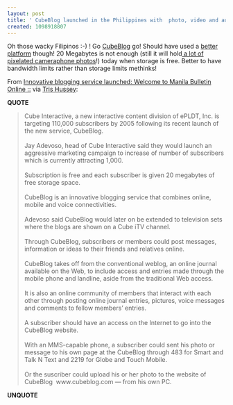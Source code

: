 ```yaml
---
layout: post
title: ' CubeBlog launched in the Philippines with  photo, video and audio "connectivities"'
created: 1098918807
---
```

<p>
Oh those wacky Filipinos :-) ! Go <a href="http://www.cubeblog.com/">CubeBlog</a> go! Should have used a <a href="http://www.bryght.com/">better</a> <a href="http://www.drupal.org/">platform</a> though! 20 Megabytes is not enough (still it will hold<a href="http://www.flickr.com/photos/roland/tags/flickrlive"> a lot of pixelated cameraphone photos</a>!) today when storage is free. Better to have bandwidth limits rather than storage limits methinks!
</p><p>
From <a href="http://www.mb.com.ph/INFO2004102220990.html">Innovative blogging service launched: Welcome to Manila Bulletin Online ::</a> via <a href="http://blog.larixconsulting.com/blog/_archives/2004/10/21/164524.html">Tris Hussey</a>: 
</p><p>
<strong>QUOTE</strong>
</p><blockquote>
Cube Interactive, a new interactive content division of ePLDT, Inc. is targeting 110,000 subscribers by 2005 following its recent launch of the new service, CubeBlog.
<br />
<br />Jay Adevoso, head of Cube Interactive said they would launch an aggressive marketing campaign to increase of number of subscribers which is currently attracting 1,000.
<br />
<br />Subscription is free and each subscriber is given 20 megabytes of free storage space.
<br />
<br />CubeBlog is an innovative blogging service that combines online, mobile and voice connectivities.
<br />
<br />Adevoso said CubeBlog would later on be extended to television sets where the blogs are shown on a Cube iTV channel.
<br />
<br />Through CubeBlog, subscribers or members could post messages, information or ideas to their friends and relatives online.
<br />
<br />CubeBlog takes off from the conventional weblog, an online journal available on the Web, to include access and entries made through the mobile phone and landline, aside from the traditional Web access.
<br />
<br />It is also an online community of members that interact with each other through posting online journal entries, pictures, voice messages and comments to fellow members&#8217; entries.
<br />
<br />A subscriber should have an access on the Internet to go into the CubeBlog website.
<br />
<br />With an MMS-capable phone, a subscriber could sent his photo or message to his own page at the CubeBlog through 483 for Smart and Talk N Text and 2219 for Globe and Touch Mobile.
<br />
<br />Or the suscriber could upload his or her photo to the website of CubeBlog &#173; www.cubeblog.com &#8212; from his own PC.
</blockquote><p>
<strong>UNQUOTE</strong>
</p>

